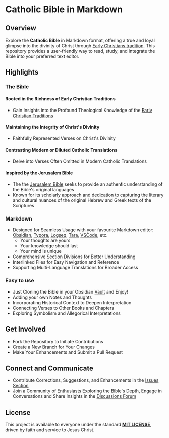 # Catholic Bible in Markdown

## Overview

Explore the **Catholic Bible** in Markdown format, offering a true and loyal glimpse into the divinity of Christ through [Early Christians tradition](https://en.wikipedia.org/wiki/Early_Christianity). This repository provides a user-friendly way to read, study, and integrate the Bible into your preferred text editor.

## Highlights

### The Bible

#### Rooted in the Richness of Early Christian Traditions
  - Gain Insights into the Profound Theological Knowledge of the [Early Christian Traditions](https://en.wikipedia.org/wiki/Early_Christianity)

#### Maintaining the Integrity of Christ's Divinity
  - Faithfully Represented Verses on Christ's Divinity

#### Contrasting Modern or Diluted Catholic Translations
  - Delve into Verses Often Omitted in Modern Catholic Translations

#### Inspired by the Jerusalem Bible
  - The the [Jerusalem Bible](https://en.wikipedia.org/wiki/Jerusalem_Bible) seeks to provide an authentic understanding of the Bible's original languages
  - Known for its scholarly approach and dedication to capturing the literary and cultural nuances of the original Hebrew and Greek texts of the Scriptures 
  

### Markdown

- Designed for Seamless Usage with your favourite Markdown editor: [Obsidian](https://obsidian.md/), [Typora](https://typora.io/), [Logseq](https://logseq.com/), [Tara](https://tara-notes.com/), [VSCode](https://code.visualstudio.com/), etc.
  - Your thoughts are yours
  - Your knowledge should last
  - Your mind is unique
- Comprehensive Section Divisions for Better Understanding
- Interlinked Files for Easy Navigation and Reference
- Supporting Multi-Language Translations for Broader Access

### Easy to use
- Just Cloning the Bible in your Obsidian [Vault](https://help.obsidian.md/Getting+started/Create+a+vault) and Enjoy!
- Adding your own Notes and Thoughts
- Incorporating Historical Context to Deepen Interpretation
- Connecting Verses to Other Books and Chapters
- Exploring Symbolism and Allegorical Interpretations
  
## Get Involved

- Fork the Repository to Initiate Contributions
- Create a New Branch for Your Changes
- Make Your Enhancements and Submit a Pull Request

## Connect and Communicate

- Contribute Corrections, Suggestions, and Enhancements in the [Issues Section](https://github.com/jesuserro/CatholicBible/issues)
- Join a Community of Enthusiasts Exploring the Bible's Depth, Engage in Conversations and Share Insights in the [Discussions Forum](https://github.com/jesuserro/CatholicBible/discussions)

## License
This project is available to everyone under the standard **[MIT LICENSE](LICENSE)**, driven by faith and service to Jesus Christ.

